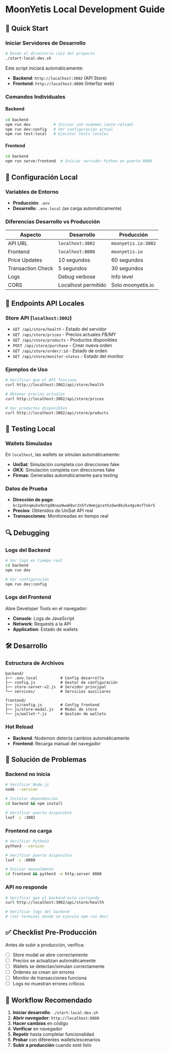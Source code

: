 # MoonYetis Local Development Guide

## 🚀 Quick Start

### Iniciar Servidores de Desarrollo
```bash
# Desde el directorio raíz del proyecto
./start-local-dev.sh
```

Este script iniciará automáticamente:
- **Backend**: `http://localhost:3002` (API Store)
- **Frontend**: `http://localhost:8080` (Interfaz web)

### Comandos Individuales

#### Backend
```bash
cd backend
npm run dev          # Iniciar con nodemon (auto-reload)
npm run dev:config   # Ver configuración actual
npm run test:local   # Ejecutar tests locales
```

#### Frontend
```bash
cd backend
npm run serve:frontend  # Iniciar servidor Python en puerto 8080
```

## 🔧 Configuración Local

### Variables de Entorno
- **Producción**: `.env`
- **Desarrollo**: `.env.local` (se carga automáticamente)

### Diferencias Desarrollo vs Producción
| Aspecto | Desarrollo | Producción |
|---------|------------|------------|
| API URL | `localhost:3002` | `moonyetis.io:3002` |
| Frontend | `localhost:8080` | `moonyetis.io` |
| Price Updates | 10 segundos | 60 segundos |
| Transaction Check | 5 segundos | 30 segundos |
| Logs | Debug verbose | Info level |
| CORS | Localhost permitido | Solo moonyetis.io |

## 📡 Endpoints API Locales

### Store API (`localhost:3002`)
- `GET /api/store/health` - Estado del servidor
- `GET /api/store/prices` - Precios actuales FB/MY
- `GET /api/store/products` - Productos disponibles
- `POST /api/store/purchase` - Crear nueva orden
- `GET /api/store/order/:id` - Estado de orden
- `GET /api/store/monitor-status` - Estado del monitor

### Ejemplos de Uso
```bash
# Verificar que el API funciona
curl http://localhost:3002/api/store/health

# Obtener precios actuales
curl http://localhost:3002/api/store/prices

# Ver productos disponibles
curl http://localhost:3002/api/store/products
```

## 🧪 Testing Local

### Wallets Simuladas
En `localhost`, las wallets se simulan automáticamente:
- **UniSat**: Simulación completa con direcciones fake
- **OKX**: Simulación completa con direcciones fake
- **Firmas**: Generadas automáticamente para testing

### Datos de Prueba
- **Dirección de pago**: `bc1pnhnqmuhx9xtqd8naa9wa60ur2n5fv9emjpcethzdwn8kzkx4gv4sf7xkr5`
- **Precios**: Obtenidos de UniSat API real
- **Transacciones**: Monitoreadas en tiempo real

## 🔍 Debugging

### Logs del Backend
```bash
# Ver logs en tiempo real
cd backend
npm run dev

# Ver configuración
npm run dev:config
```

### Logs del Frontend
Abre Developer Tools en el navegador:
- **Console**: Logs de JavaScript
- **Network**: Requests a la API
- **Application**: Estado de wallets

## 🛠️ Desarrollo

### Estructura de Archivos
```
backend/
├── .env.local          # Config desarrollo
├── config.js           # Gestor de configuración
├── store-server-v2.js  # Servidor principal
└── services/           # Servicios auxiliares

frontend/
├── js/config.js        # Config frontend
├── js/store-modal.js   # Modal de store
└── js/wallet-*.js      # Gestión de wallets
```

### Hot Reload
- **Backend**: Nodemon detecta cambios automáticamente
- **Frontend**: Recarga manual del navegador

## 🚨 Solución de Problemas

### Backend no inicia
```bash
# Verificar Node.js
node --version

# Instalar dependencias
cd backend && npm install

# Verificar puerto disponible
lsof -i :3002
```

### Frontend no carga
```bash
# Verificar Python3
python3 --version

# Verificar puerto disponible
lsof -i :8080

# Iniciar manualmente
cd frontend && python3 -m http.server 8080
```

### API no responde
```bash
# Verificar que el backend está corriendo
curl http://localhost:3002/api/store/health

# Verificar logs del backend
# (ver terminal donde se ejecuta npm run dev)
```

## ✅ Checklist Pre-Producción

Antes de subir a producción, verifica:
- [ ] Store modal se abre correctamente
- [ ] Precios se actualizan automáticamente
- [ ] Wallets se detectan/simulan correctamente
- [ ] Órdenes se crean sin errores
- [ ] Monitor de transacciones funciona
- [ ] Logs no muestran errores críticos

## 🔄 Workflow Recomendado

1. **Iniciar desarrollo**: `./start-local-dev.sh`
2. **Abrir navegador**: `http://localhost:8080`
3. **Hacer cambios** en código
4. **Verificar** en navegador
5. **Repetir** hasta completar funcionalidad
6. **Probar** con diferentes wallets/escenarios
7. **Subir a producción** cuando esté listo